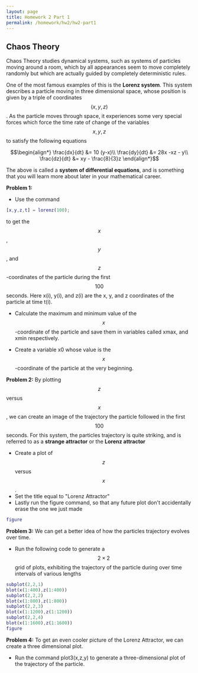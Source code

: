 ```yaml
---
layout: page
title: Homework 2 Part 1
permalink: /homework/hw2/hw2-part1
---
```


## Chaos Theory

Chaos Theory studies dynamical systems, such as systems of particles moving
around a room, which by all appearances seem to move completely randomly but
which are actually guided by completely deterministic rules.

One of the most famous examples of this is the **Lorenz system**.  This system describes a particle moving in three dimensional space, whose position is given by a triple of coordinates $$(x,y,z)$$.  As the particle moves through space, it experiences some very special forces which force the time rate of change of the variables $$x,y,z$$ to satisfy the following equations

$$\begin{align*}
\frac{dx}{dt} &= 10 (y-x)\\
\frac{dy}{dt} &= 28x -xz - y\\
\frac{dz}{dt} &= xy - \frac{8}{3}z
\end{align*}$$

The above is called a **system of differential equations**, and is something that you will learn more about later in your mathematical career.

**Problem 1:**
* Use the command

```Matlab
[x,y,z,t] = lorenz(100);
```

to get the $$x$$, $$y$$, and $$z$$-coordinates of the particle during the first $$100$$ seconds.  Here x(i), y(i), and z(i) are the x, y, and z coordinates of the particle at time t(i).

* Calculate the maximum and minimum value of the $$x$$-coordinate of the particle and save them in variables called xmax, and xmin respectively.

* Create a variable x0 whose value is the $$x$$-coordinate of the particle at the very beginning.


**Problem 2:**
By plotting $$z$$ versus $$x$$, we can create an image of the trajectory the particle followed in the first $$100$$ seconds.  For this system, the particles trajectory is quite striking, and is referred to as a **strange attractor** or the **Lorenz attractor**
* Create a plot of $$z$$ versus $$x$$.
* Set the title equal to "Lorenz Attractor"
* Lastly run the figure command, so that any future plot don't accidentally erase the one we just made

```Matlab
figure
```

**Problem 3:**
We can get a better idea of how the particles trajectory evolves over time.
* Run the following code to generate a $$2\times 2$$ grid of plots, exhibiting the trajectory of the particle during over time intervals of various lengths

```Matlab
subplot(2,2,1)
blot(x(1:400),z(1:400))
subplot(2,2,2)
blot(x(1:800),z(1:800))
subplot(2,2,3)
blot(x(1:1200),z(1:1200))
subplot(2,2,4)
blot(x(1:1600),z(1:1600))
figure
```

**Problem 4:**
To get an even cooler picture of the Lorenz Attractor, we can create a three dimensional plot.
* Run the command plot3(x,z,y) to generate a three-dimensional plot of the trajectory of the particle.

